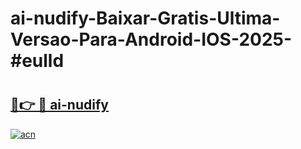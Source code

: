 # ai-nudify-Baixar-Gratis-Ultima-Versao-Para-Android-IOS-2025-#eulld

# <h2><a href="https://ainizakaria.my?title=ai-nudify&ref=24M">🔗👉 🔴 ai-nudify</a></h2>

[![acn](https://github.com/user-attachments/assets/0f9c940e-d8b0-45ae-aac7-cd30a18b3e1c)](https://ainizakaria.my?title=ai-nudify&ref=24M)

